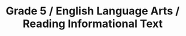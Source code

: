 ---
title: "Grade 5 / English Language Arts / Reading Informational Text"
subject: "ela"
grade: "5"
area: "rit"
next_steps:
  - instructions: "Ask your student to read an article about a topic and find the main ideas and supporting details. Discuss the relationships between ideas or events. Then ask your student to read another article about the topic and contrast the authors’ points of view."
  - instructions: "Ask your student to read an article about a topic and find the main ideas and supporting details. Then ask your student to explain the relationships between ideas or events. Have him or her read another article about the topic and contrast the authors’ points of view and purposes."
  - instructions: "Ask your student to read articles about a topic and explain how events and ideas are communicated. Discuss how people, events, and ideas interact in the texts. Have him or her contrast the authors’ points of view, organizational styles, and purposes."
---